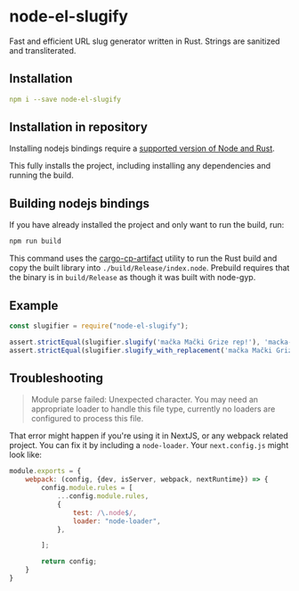 # node-el-slugify

Fast and efficient URL slug generator written in Rust.
Strings are sanitized and transliterated.

## Installation
```yaml
npm i --save node-el-slugify
```

## Installation in repository

Installing nodejs bindings require a [supported version of Node and Rust](https://github.com/neon-bindings/neon#platform-support).

This fully installs the project, including installing any dependencies and running the build.

## Building nodejs bindings

If you have already installed the project and only want to run the build, run:

```sh
npm run build
```

This command uses the [cargo-cp-artifact](https://github.com/neon-bindings/cargo-cp-artifact) utility to run the Rust build and copy the built library into `./build/Release/index.node`.
Prebuild requires that the binary is in `build/Release` as though it was built with node-gyp.

## Example
```javascript
const slugifier = require("node-el-slugify");

assert.strictEqual(slugifier.slugify('mačka Mački Grize rep!'), 'macka-macki-grize-rep')
assert.strictEqual(slugifier.slugify_with_replacement('mačka Mački Grize rep!', '_'), 'macka_macki_grize_rep')
```

## Troubleshooting

> Module parse failed: Unexpected character. You may need an appropriate loader to handle this file type, currently no loaders are configured to process this file.

That error might happen if you're using it in NextJS, or any webpack related project.
You can fix it by including a `node-loader`. Your `next.config.js` might look like:
```javascript
module.exports = {
    webpack: (config, {dev, isServer, webpack, nextRuntime}) => {
        config.module.rules = [
            ...config.module.rules,
            {
                test: /\.node$/,
                loader: "node-loader",
            },

        ];

        return config;
    }
}
```

